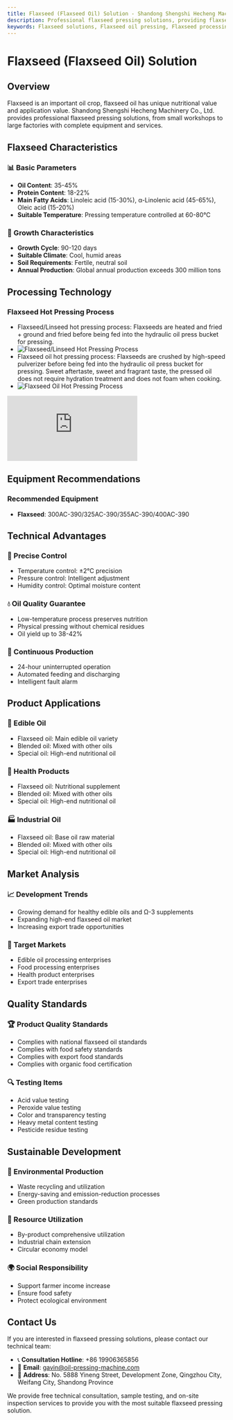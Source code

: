 ```yaml
---
title: Flaxseed (Flaxseed Oil) Solution - Shandong Shengshi Hecheng Machinery Co., Ltd.
description: Professional flaxseed pressing solutions, providing flaxseed oil processing equipment and technical services, oil content 35-45%, rich in α-linolenic acid, using cold pressing process to preserve nutrition, meeting healthy edible oil and Ω-3 supplement needs.
keywords: Flaxseed solutions, Flaxseed oil pressing, Flaxseed processing equipment, Flaxseed oil production line, Flaxseed cold pressing process, Flaxseed oil press, Flaxseed oil extraction, Flaxseed oilseed processing, Flaxseed oil pressing equipment, Ω-3 supplements, Linseed oil
---
```


# Flaxseed (Flaxseed Oil) Solution

## Overview

Flaxseed is an important oil crop, flaxseed oil has unique nutritional value and application value. Shandong Shengshi Hecheng Machinery Co., Ltd. provides professional flaxseed pressing solutions, from small workshops to large factories with complete equipment and services.

## Flaxseed Characteristics

### 📊 Basic Parameters
- **Oil Content**: 35-45%
- **Protein Content**: 18-22%
- **Main Fatty Acids**: Linoleic acid (15-30%), α-Linolenic acid (45-65%), Oleic acid (15-20%)
- **Suitable Temperature**: Pressing temperature controlled at 60-80℃

### 🌱 Growth Characteristics
- **Growth Cycle**: 90-120 days
- **Suitable Climate**: Cool, humid areas
- **Soil Requirements**: Fertile, neutral soil
- **Annual Production**: Global annual production exceeds 300 million tons

## Processing Technology

### Flaxseed Hot Pressing Process
- Flaxseed/Linseed hot pressing process: Flaxseeds are heated and fried + ground and fried before being fed into the hydraulic oil press bucket for pressing.
- ![Flaxseed/Linseed Hot Pressing Process](/images/胡麻_亚麻籽热榨工艺概览_An%20Overview%20of%20the%20Hot%20Pressing%20Process%20of%20Flaxseed.png)
- Flaxseed oil hot pressing process: Flaxseeds are crushed by high-speed pulverizer before being fed into the hydraulic oil press bucket for pressing. Sweet aftertaste, sweet and fragrant taste, the pressed oil does not require hydration treatment and does not foam when cooking.
- ![Flaxseed Oil Hot Pressing Process](/images/胡麻_亚麻籽冷榨工艺概览_An%20Overview%20of%20the%20Cold%20pressing%20Process%20of%20Flaxseed.png)

<div class="video-container">
  <iframe src="https://www.youtube.com/embed/qBI23dYcG2I" frameborder="0" allow="accelerometer; autoplay; clipboard-write; encrypted-media; gyroscope; picture-in-picture" allowfullscreen></iframe>
</div>

## Equipment Recommendations

### Recommended Equipment
- **Flaxseed**: 300AC-390/325AC-390/355AC-390/400AC-390

## Technical Advantages

### 🎯 Precise Control
- Temperature control: ±2℃ precision
- Pressure control: Intelligent adjustment
- Humidity control: Optimal moisture content

### 💧 Oil Quality Guarantee
- Low-temperature process preserves nutrition
- Physical pressing without chemical residues
- Oil yield up to 38-42%

### 🔄 Continuous Production
- 24-hour uninterrupted operation
- Automated feeding and discharging
- Intelligent fault alarm

## Product Applications

### 🍳 Edible Oil
- Flaxseed oil: Main edible oil variety
- Blended oil: Mixed with other oils
- Special oil: High-end nutritional oil

### 💊 Health Products
- Flaxseed oil: Nutritional supplement
- Blended oil: Mixed with other oils
- Special oil: High-end nutritional oil

### 🏭 Industrial Oil
- Flaxseed oil: Base oil raw material
- Blended oil: Mixed with other oils
- Special oil: High-end nutritional oil

## Market Analysis

### 📈 Development Trends
- Growing demand for healthy edible oils and Ω-3 supplements
- Expanding high-end flaxseed oil market
- Increasing export trade opportunities

### 🎯 Target Markets
- Edible oil processing enterprises
- Food processing enterprises
- Health product enterprises
- Export trade enterprises

## Quality Standards

### 🏆 Product Quality Standards
- Complies with national flaxseed oil standards
- Complies with food safety standards
- Complies with export food standards
- Complies with organic food certification

### 🔍 Testing Items
- Acid value testing
- Peroxide value testing
- Color and transparency testing
- Heavy metal content testing
- Pesticide residue testing

## Sustainable Development

### 🌱 Environmental Production
- Waste recycling and utilization
- Energy-saving and emission-reduction processes
- Green production standards

### 🔄 Resource Utilization
- By-product comprehensive utilization
- Industrial chain extension
- Circular economy model

### 🌍 Social Responsibility
- Support farmer income increase
- Ensure food safety
- Protect ecological environment

## Contact Us

If you are interested in flaxseed pressing solutions, please contact our technical team:

- 📞 **Consultation Hotline**: +86 19906365856
- 📧 **Email**: gavin@oil-pressing-machine.com
- 📍 **Address**: No. 5888 Yineng Street, Development Zone, Qingzhou City, Weifang City, Shandong Province

We provide free technical consultation, sample testing, and on-site inspection services to provide you with the most suitable flaxseed pressing solution.